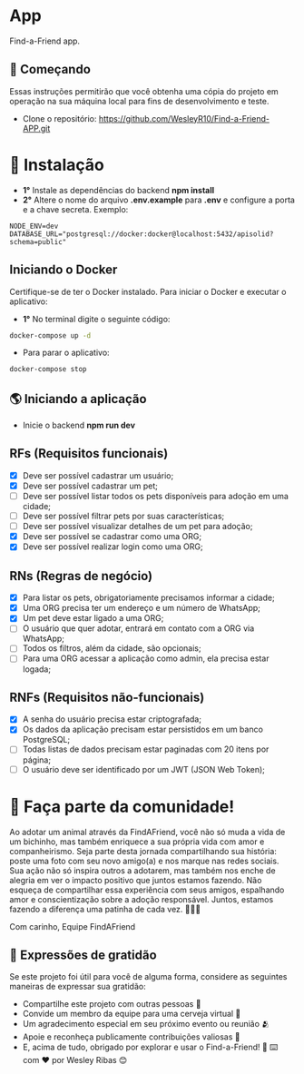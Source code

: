 # App

Find-a-Friend app.

## 🚀 Começando

Essas instruções permitirão que você obtenha uma cópia do projeto em operação na sua máquina local para fins de desenvolvimento e teste.
- Clone o repositório: https://github.com/WesleyR10/Find-a-Friend-APP.git 

# 🔧 Instalação

- **1°** Instale as dependências do backend **npm install**
- **2°** Altere o nome do arquivo **.env.example**  para **.env** e configure a porta e a chave secreta. 
Exemplo:
```
NODE_ENV=dev
DATABASE_URL="postgresql://docker:docker@localhost:5432/apisolid?schema=public"
```
## Iniciando o Docker

Certifique-se de ter o Docker instalado.
Para iniciar o Docker e executar o aplicativo:

- **1°** No terminal digite o seguinte código:  
```bash
docker-compose up -d
```

- Para parar o aplicativo:
```bash
docker-compose stop
```
## 🌎 Iniciando a aplicação

- Inicie o backend **npm run dev**

## RFs (Requisitos funcionais)
- [x] Deve ser possível cadastrar um usuário;
- [x] Deve ser possível cadastrar um pet;
- [ ] Deve ser possível listar todos os pets disponíveis para adoção em uma cidade;
- [ ] Deve ser possível filtrar pets por suas características;
- [ ] Deve ser possível visualizar detalhes de um pet para adoção;
- [x] Deve ser possível se cadastrar como uma ORG;
- [x] Deve ser possível realizar login como uma ORG;

## RNs (Regras de negócio) 

- [x] Para listar os pets, obrigatoriamente precisamos informar a cidade;
- [x] Uma ORG precisa ter um endereço e um número de WhatsApp;
- [x] Um pet deve estar ligado a uma ORG;
- [ ] O usuário que quer adotar, entrará em contato com a ORG via WhatsApp;
- [ ] Todos os filtros, além da cidade, são opcionais;
- [ ] Para uma ORG acessar a aplicação como admin, ela precisa estar logada;

## RNFs (Requisitos não-funcionais)

- [x] A senha do usuário precisa estar criptografada;
- [x] Os dados da aplicação precisam estar persistidos em um banco PostgreSQL;
- [ ] Todas listas de dados precisam estar paginadas com 20 itens por página;
- [ ] O usuário deve ser identificado por um JWT (JSON Web Token);

# 🐾 Faça parte da comunidade!

Ao adotar um animal através da FindAFriend, você não só muda a vida de um bichinho, mas também enriquece a sua própria vida com amor e companheirismo. Seja parte desta jornada compartilhando sua história: poste uma foto com seu novo amigo(a) e nos marque nas redes sociais. Sua ação não só inspira outros a adotarem, mas também nos enche de alegria em ver o impacto positivo que juntos estamos fazendo. Não esqueça de compartilhar essa experiência com seus amigos, espalhando amor e conscientização sobre a adoção responsável. Juntos, estamos fazendo a diferença uma patinha de cada vez. 🐶🐱✨

Com carinho,
Equipe FindAFriend

## 🎁 Expressões de gratidão
Se este projeto foi útil para você de alguma forma, considere as seguintes maneiras de expressar sua gratidão:

- Compartilhe este projeto com outras pessoas 📢
- Convide um membro da equipe para uma cerveja virtual 🍺
- Um agradecimento especial em seu próximo evento ou reunião 🫂
- Apoie e reconheça publicamente contribuições valiosas 🌟
- E, acima de tudo, obrigado por explorar e usar o Find-a-Friend! 🙏 ⌨️ com ❤️ por Wesley Ribas 😊
